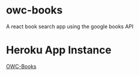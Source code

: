 # owc-books
A react book search app using the google books API


# Heroku App Instance
[OWC-Books](https://owc-books-app.herokuapp.com/)